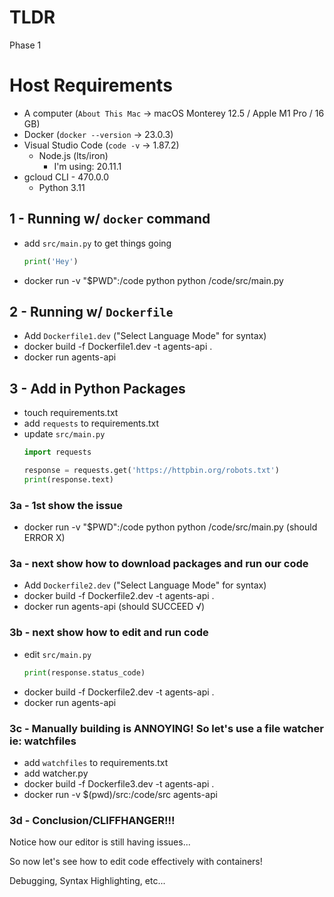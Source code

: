 # TLDR
Phase 1

# Host Requirements
- A computer (`About This Mac` -> macOS Monterey 12.5 / Apple M1 Pro / 16 GB)
- Docker (`docker --version` -> 23.0.3)
- Visual Studio Code (`code -v` -> 1.87.2)
    - Node.js (lts/iron)
        - I'm using: 20.11.1
- gcloud CLI - 470.0.0
    - Python 3.11

## 1 - Running w/ `docker` command
- add `src/main.py` to get things going
    ```.py
    print('Hey')
    ```
- docker run -v "$PWD":/code python python /code/src/main.py

## 2 - Running w/ `Dockerfile`
- Add `Dockerfile1.dev` ("Select Language Mode" for syntax)
- docker build -f Dockerfile1.dev -t agents-api .
- docker run agents-api

## 3 - Add in Python Packages
- touch requirements.txt
- add `requests` to requirements.txt
- update `src/main.py`
    ```.py
    import requests

    response = requests.get('https://httpbin.org/robots.txt')
    print(response.text)
    ```

### 3a - 1st show the issue
- docker run -v "$PWD":/code python python /code/src/main.py (should ERROR X)

### 3a - next show how to download packages and run our code
- Add `Dockerfile2.dev` ("Select Language Mode" for syntax)
- docker build -f Dockerfile2.dev -t agents-api .
- docker run agents-api (should SUCCEED √)

### 3b - next show how to edit and run code
- edit `src/main.py`
    ```.py
    print(response.status_code)
    ```
- docker build -f Dockerfile2.dev -t agents-api .
- docker run agents-api

### 3c - Manually building is ANNOYING! So let's use a file watcher ie: watchfiles
- add `watchfiles` to requirements.txt
- add watcher.py
- docker build -f Dockerfile3.dev -t agents-api .
- docker run -v $(pwd)/src:/code/src agents-api

### 3d - Conclusion/CLIFFHANGER!!!

Notice how our editor is still having issues...

So now let's see how to edit code effectively with containers!

Debugging, Syntax Highlighting, etc...
